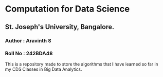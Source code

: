 # Computation for Data Science
## St. Joseph's University, Bangalore.
### Author : Aravinth S
### Roll No : 242BDA48
This is a repository made to store the algorithms that I have learned so far in my CDS Classes in Big Data Analytics.

